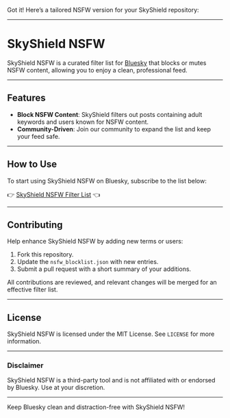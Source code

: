 Got it! Here’s a tailored NSFW version for your SkyShield repository:

---

# SkyShield NSFW

SkyShield NSFW is a curated filter list for [Bluesky](https://bsky.app) that blocks or mutes NSFW content, allowing you to enjoy a clean, professional feed.

---

## Features

- **Block NSFW Content**: SkyShield filters out posts containing adult keywords and users known for NSFW content.
- **Community-Driven**: Join our community to expand the list and keep your feed safe.

---

## How to Use

To start using SkyShield NSFW on Bluesky, subscribe to the list below:

👉 [SkyShield NSFW Filter List](https://bsky.app/profile/did:plc:vnlx26ohtvsaawew4hddosuz/lists/3latndsr7yo2v) 👈

---

## Contributing

Help enhance SkyShield NSFW by adding new terms or users:

1. Fork this repository.
2. Update the `nsfw_blocklist.json` with new entries.
3. Submit a pull request with a short summary of your additions.

All contributions are reviewed, and relevant changes will be merged for an effective filter list.

---

## License

SkyShield NSFW is licensed under the MIT License. See `LICENSE` for more information.

---

### Disclaimer

SkyShield NSFW is a third-party tool and is not affiliated with or endorsed by Bluesky. Use at your discretion.

---

Keep Bluesky clean and distraction-free with SkyShield NSFW!
